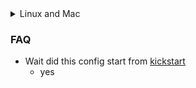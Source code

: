 <details><summary> Linux and Mac </summary>

```sh
git clone https://github.com/chickengods/nvim-config.git "${XDG_CONFIG_HOME:-$HOME/.config}"/nvim
```

</details>


### FAQ

* Wait did this config start from [kickstart](https://github.com/nvim-lua/kickstart.nvim)
  * yes

